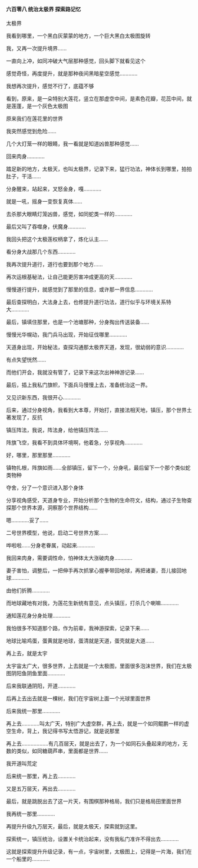 #### 六百零八 统治太极界 探索路记忆

太极界

我看到哪里，一个黑白灰蒙蒙的地方，一个巨大黑白太极图旋转

我，又再一次提升境界……

一直向上冲，如同冲破大气层那种感觉，回头脚下就看见这个

感觉奇怪，再度提升，就是那种夜间黑暗星空感觉…………

我想再次提升，感觉不行了，底蕴不够

看到，原来，是一朵特别大莲花，竖立在那虚空中间，是素色花瓣，花蕊中间，就是莲蓬，是一个灰色太极图

原来我们在莲花里的世界

我突然感觉到危险……

几个大灯笼一样的眼睛，我一看就是知道凶兽那种感觉……

回来肉身…………

踏足新的地方，太极天，也叫太极界，记录下来，猛行功法，神体长到哪里，拍拍肚子，干活……

分身醒来，站起来，叉怒金身，嘎…………

就是一吼，摇身一变恢复真体……

去杀那大眼睛灯笼凶兽，感觉，如同蛇类一样的…………

最后又叫了吞噬身，伏魔身…………

我回头把这个太极莲权柄拿了，炼化认主……

看分身大战那几个东西…………

我再次提升道行，道行也要到那个地方……

再次运根基秘法，让自己能更厉害冲成更高的天…………

慢慢道行提升，就感觉到了那里的信息，或许那一界信息…………

最后查探明白，大法身上去，也修提升道行功法，道行似乎与环境关系特大…………

最后，镇填住那里，也是一个池塘那种，分身掏出传送装备……

慢慢光华幌动，我门兵马出现，开始征伐哪里…………

天道身出现，开始秘法，查探沟通那太极界天道，发现，很幼弱的意识…………


有点失望恍然……

而他们开会，我就没有管了，记录下来这次出神神游记录……

最后，插上我私门旗帜，下面兵马慢慢上去，准备统治这一界。

又见识新东西，我很开心…………

后来，通过分身视角，我看到大本尊，开始打，直接法相天地，镇压，那个世界土著发现了，反抗


镇压阵法，我说，阵法身，给他镇压阵法……

阵旗飞空，我看不到具体环境啊，他着急，分享视角…………

好，哪里，那里那里…………

镇物扎根，阵旗如雨……全部镇压，留下一个，分身吼，最后留下一个那个类似蛇类物种

夺舍，分了一个意识进入那个身体

分享视角感受，天道身专业，开始分析那个生物的生命符文，结构，通过子生物查探那个世界本源，洞察那个世界结构……

嗯…………妥了……

二号世界模型，他说，启动二号世界方案……

哗啦啦……分身老眷属，动起来…………

我回来肉身，需要调性命，怕神体太大涨破肉身…………

妻子害怕，调整后，一把伸手再次抓掌心握拳带回地球，再把诸妻，吾儿接回地球…………

由他们折腾…………

而地球藏地有对我，为莲花生新统有意见，点头镇压，打杀几个喇嘛…………

通知莲花身分身处理…………

我怕很多不知道那个路，作为前辈，我神游探索，记录下来……

地球比喻鸡蛋，蛋黄就是地球，蛋清就是天道，蛋壳就是大道……

再上去，就是太宇

太宇宙太广大，很多世界，上去就是一个太极图，里面很多泡沫世界，我们在太极图阴阳鱼阴鱼里面…………

后来我联通阴阳，开道…………

后再上去出去就是一棵树，我们在宇宙树上面一个光球里面世界

后来我统一那里…………

再上去…………叫太广天，特别广大虚空群，再上去，就是一个如同鲲鹏一样的虚空生命，背上，我记得书写太悟游记，就是说那里

再上去………………有几百层天，就是出去了，为一个如同石头叠起来的地方，无数的类似，如同糖葫芦串，里面都是世界……

我开道叫荒定

后来统一那里，再上去…………

又是五万层天，再出去…………

最后，就是跳脱出去了这一片天，有围棋那种格局，我们只是格局田里面世界

我再统一那里…………

再提升升级九万层天，最后，就是太极天，探索就到这里。

探索统一，镇压统治，设置关卡统治起来，没有我私门准许不得出去…………

这就是探索提升升级记录，有一点，宇宙树里，太极图上，记得是一片海，我们在一个船里的…………